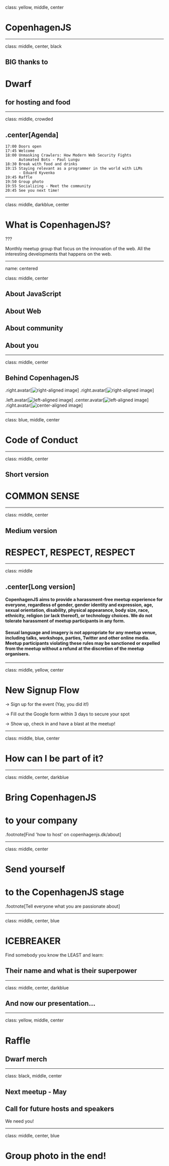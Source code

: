 class: yellow, middle, center

# CopenhagenJS

---

class: middle, center, black

## BIG thanks to

# Dwarf

## for hosting and food

---


class: middle, crowded

## .center[Agenda]

```
17:00 Doors open
17:45 Welcome
18:00 Unmasking Crawlers: How Modern Web Security Fights 
      Automated Bots - Paul Lungu
18:30 Break with food and drinks
19:15 Staying relevant as a programmer in the world with LLMs 
      - Eduard Kyvenko
19:45 Raffle
19:50 Group photo
19:55 Socializing - Meet the community
20:45 See you next time!
```

---

class: middle, darkblue, center

# What is CopenhagenJS?

???

Monthly meetup group that focus on the innovation of the web. All the interesting
developments that happens on the web.

---

name: centered

class: middle, center

## About JavaScript

## About Web

## About community

## About you

---

class: middle, center

## Behind CopenhagenJS

.right.avatar[![right-aligned image](you.png)]
.right.avatar[![right-aligned image](islam.jpg)]

.left.avatar[![left-aligned image](zoey.png)]
.center.avatar[![left-aligned image](jonathan.png)]
.right.avatar[![center-aligned image](svetlana.jpg)]

---

class: blue, middle, center

# Code of Conduct

---

class: middle, center

## Short version

# COMMON SENSE

---

class: middle, center

## Medium version

# RESPECT, RESPECT, RESPECT

---

class: middle

## .center[Long version]

#### CopenhagenJS aims to provide a harassment-free meetup experience for everyone, regardless of gender, gender identity and expression, age, sexual orientation, disability, physical appearance, body size, race, ethnicity, religion (or lack thereof), or technology choices. We do not tolerate harassment of meetup participants in any form.

#### Sexual language and imagery is not appropriate for any meetup venue, including talks, workshops, parties, Twitter and other online media. Meetup participants violating these rules may be sanctioned or expelled from the meetup without a refund at the discretion of the meetup organisers.

---

class: middle, yellow, center

# New Signup Flow

-> Sign up for the event (Yay, you did it!)

-> Fill out the Google form within 3 days to secure your spot

-> Show up, check in and have a blast at the meetup!

---

class: middle, blue, center

# How can I be part of it?

---

class: middle, center, darkblue

# Bring CopenhagenJS

# to your company

.footnote[Find 'how to host' on copenhagenjs.dk/about]

---

class: middle, center

# Send yourself

# to the CopenhagenJS stage

.footnote[Tell everyone what you are passionate about]

---

class: middle, center, blue

# ICEBREAKER

Find somebody you know the LEAST and learn:

## Their name and what is their superpower

---

class: middle, center, darkblue

## And now our presentation...

---

class: yellow, middle, center

# Raffle

## Dwarf merch


---

class: black, middle, center

## Next meetup - May

## Call for future hosts and speakers

We need you!

---

class: middle, center, blue

# Group photo in the end!

